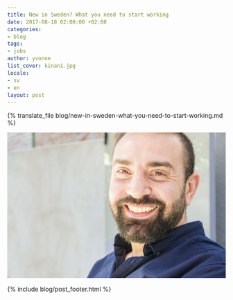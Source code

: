 ```yaml
---
title: New in Sweden? What you need to start working
date: 2017-08-18 02:00:00 +02:00
categories:
- blog
tags:
- jobs
author: yvonne
list_cover: kinan1.jpg
locale:
- sv
- en
layout: post
---
```


{% translate_file blog/new-in-sweden-what-you-need-to-start-working.md %}

![Kinan](/assets/images/blog/kinan1.jpg)

{% include blog/post_footer.html %}